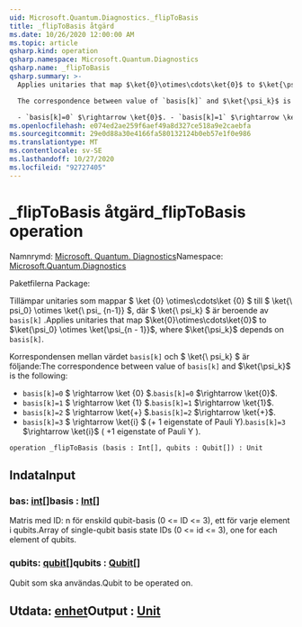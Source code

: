 ```yaml
---
uid: Microsoft.Quantum.Diagnostics._flipToBasis
title: _flipToBasis åtgärd
ms.date: 10/26/2020 12:00:00 AM
ms.topic: article
qsharp.kind: operation
qsharp.namespace: Microsoft.Quantum.Diagnostics
qsharp.name: _flipToBasis
qsharp.summary: >-
  Applies unitaries that map $\ket{0}\otimes\cdots\ket{0}$ to $\ket{\psi_0} \otimes \ket{\psi_{n - 1}}$, where $\ket{\psi_k}$ depends on `basis[k]`.

  The correspondence between value of `basis[k]` and $\ket{\psi_k}$ is the following:

  - `basis[k]=0` $\rightarrow \ket{0}$. - `basis[k]=1` $\rightarrow \ket{1}$. - `basis[k]=2` $\rightarrow \ket{+}$. - `basis[k]=3` $\rightarrow \ket{i}$ ( +1 eigenstate of Pauli Y ).
ms.openlocfilehash: e074ed2ae259f6aef49a8d327ce518a9e2caebfa
ms.sourcegitcommit: 29e0d88a30e4166fa580132124b0eb57e1f0e986
ms.translationtype: MT
ms.contentlocale: sv-SE
ms.lasthandoff: 10/27/2020
ms.locfileid: "92727405"
---
```

# <a name="_fliptobasis-operation"></a><span data-ttu-id="61c73-102">_flipToBasis åtgärd</span><span class="sxs-lookup"><span data-stu-id="61c73-102">_flipToBasis operation</span></span>

<span data-ttu-id="61c73-103">Namnrymd: [Microsoft. Quantum. Diagnostics](xref:Microsoft.Quantum.Diagnostics)</span><span class="sxs-lookup"><span data-stu-id="61c73-103">Namespace: [Microsoft.Quantum.Diagnostics](xref:Microsoft.Quantum.Diagnostics)</span></span>

<span data-ttu-id="61c73-104">Paketfilerna [](https://nuget.org/packages/)</span><span class="sxs-lookup"><span data-stu-id="61c73-104">Package: [](https://nuget.org/packages/)</span></span>


<span data-ttu-id="61c73-105">Tillämpar unitaries som mappar $ \ket {0} \otimes\cdots\ket {0} $ till $ \ket{\ psi_0} \otimes \ket{\ psi_ {n-1}} $, där $ \ket{\ psi_k} $ är beroende av `basis[k]` .</span><span class="sxs-lookup"><span data-stu-id="61c73-105">Applies unitaries that map $\ket{0}\otimes\cdots\ket{0}$ to $\ket{\psi_0} \otimes \ket{\psi_{n - 1}}$, where $\ket{\psi_k}$ depends on `basis[k]`.</span></span>

<span data-ttu-id="61c73-106">Korrespondensen mellan värdet `basis[k]` och $ \ket{\ psi_k} $ är följande:</span><span class="sxs-lookup"><span data-stu-id="61c73-106">The correspondence between value of `basis[k]` and $\ket{\psi_k}$ is the following:</span></span>

- <span data-ttu-id="61c73-107">`basis[k]=0` $ \rightarrow \ket {0} $.</span><span class="sxs-lookup"><span data-stu-id="61c73-107">`basis[k]=0` $\rightarrow \ket{0}$.</span></span>
- <span data-ttu-id="61c73-108">`basis[k]=1` $ \rightarrow \ket {1} $.</span><span class="sxs-lookup"><span data-stu-id="61c73-108">`basis[k]=1` $\rightarrow \ket{1}$.</span></span>
- <span data-ttu-id="61c73-109">`basis[k]=2` $ \rightarrow \ket{+} $.</span><span class="sxs-lookup"><span data-stu-id="61c73-109">`basis[k]=2` $\rightarrow \ket{+}$.</span></span>
- <span data-ttu-id="61c73-110">`basis[k]=3` $ \rightarrow \ket{i} $ (+ 1 eigenstate of Pauli Y).</span><span class="sxs-lookup"><span data-stu-id="61c73-110">`basis[k]=3` $\rightarrow \ket{i}$ ( +1 eigenstate of Pauli Y ).</span></span>

```qsharp
operation _flipToBasis (basis : Int[], qubits : Qubit[]) : Unit
```


## <a name="input"></a><span data-ttu-id="61c73-111">Indata</span><span class="sxs-lookup"><span data-stu-id="61c73-111">Input</span></span>

### <a name="basis--int"></a><span data-ttu-id="61c73-112">bas: [int](xref:microsoft.quantum.lang-ref.int)[]</span><span class="sxs-lookup"><span data-stu-id="61c73-112">basis : [Int](xref:microsoft.quantum.lang-ref.int)[]</span></span>

<span data-ttu-id="61c73-113">Matris med ID: n för enskild qubit-basis (0 <= ID <= 3), ett för varje element i qubits.</span><span class="sxs-lookup"><span data-stu-id="61c73-113">Array of single-qubit basis state IDs (0 <= id <= 3), one for each element of qubits.</span></span>


### <a name="qubits--qubit"></a><span data-ttu-id="61c73-114">qubits: [qubit](xref:microsoft.quantum.lang-ref.qubit)[]</span><span class="sxs-lookup"><span data-stu-id="61c73-114">qubits : [Qubit](xref:microsoft.quantum.lang-ref.qubit)[]</span></span>

<span data-ttu-id="61c73-115">Qubit som ska användas.</span><span class="sxs-lookup"><span data-stu-id="61c73-115">Qubit to be operated on.</span></span>



## <a name="output--unit"></a><span data-ttu-id="61c73-116">Utdata: [enhet](xref:microsoft.quantum.lang-ref.unit)</span><span class="sxs-lookup"><span data-stu-id="61c73-116">Output : [Unit](xref:microsoft.quantum.lang-ref.unit)</span></span>

